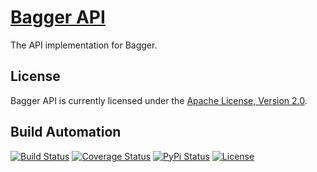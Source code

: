 # [Bagger API](http://bagger-api.hive.pt)

The API implementation for Bagger.

## License

Bagger API is currently licensed under the [Apache License, Version 2.0](http://www.apache.org/licenses/).

## Build Automation

[![Build Status](https://app.travis-ci.com/hivesolutions/bagger-api.svg?branch=master)](https://travis-ci.com/github/hivesolutions/bagger-api)
[![Coverage Status](https://coveralls.io/repos/hivesolutions/bagger-api/badge.svg?branch=master)](https://coveralls.io/r/hivesolutions/bagger-api?branch=master)
[![PyPi Status](https://img.shields.io/pypi/v/bagger-api.svg)](https://pypi.python.org/pypi/bagger-api)
[![License](https://img.shields.io/badge/license-Apache%202.0-blue.svg)](https://www.apache.org/licenses/)
